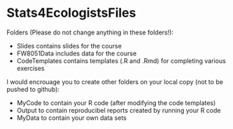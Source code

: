 # Stats4EcologistsFiles

Folders (Please do not change anything in these folders!):

- Slides contains slides for the course
- FW8051Data includes data for the course
- CodeTemplates contains templates (.R and .Rmd) for completing various exercises

I would encrouage you to create other folders on your local copy (not to be pushed to github):

- MyCode to contain your R code (after modifying the code templates)
- Output to contain reproducibel reports created by running your R code
- MyData to contain your own data sets
